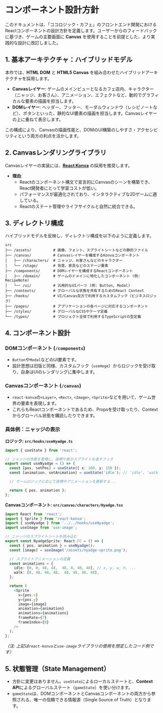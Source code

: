# コンポーネント設計方針

このドキュメントは、「ココロジック・カフェ」のフロントエンド開発におけるReactコンポーネントの設計方針を定義します。ユーザーからのフィードバックに基づき、ゲームの主要画面に **Canvas** を使用することを前提とした、より実践的な設計に改訂しました。

## 1. 基本アーキテクチャ：ハイブリッドモデル

本作では、**HTML DOM** と **HTML5 Canvas** を組み合わせたハイブリッドアーキテクチャを採用します。

- **Canvasレイヤー**: ゲームのメインビューとなるカフェ店内、キャラクター（ニャッジ、お客さん）、アニメーション、エフェクトなど、動的でグラフィカルな要素の描画を担当します。
- **DOMレイヤー**: ヘッダー、フッター、モーダルウィンドウ（レシピノートなど）、ボタンといった、静的なUI要素の描画を担当します。Canvasレイヤーの上に重ねて表示します。

この構成により、Canvasの描画性能と、DOMのUI構築のしやすさ・アクセシビリティという両方の利点を活かします。

## 2. Canvasレンダリングライブラリ

Canvasレイヤーの実装には、**[React Konva](https://konvajs.org/docs/react/index.html)** の採用を推奨します。

- **理由**:
  - Reactのコンポーネント構文で宣言的にCanvasのシーンを構築でき、React開発者にとって学習コストが低い。
  - パフォーマンスが最適化されており、インタラクティブな2Dゲームに適している。
  - Reactのステート管理やライフサイクルと自然に統合できる。

## 3. ディレクトリ構成

ハイブリッドモデルを反映し、ディレクトリ構成を以下のように定義します。

```
src
├── /assets/          # 画像、フォント、スプライトシートなどの静的ファイル
├── /canvas/          # Canvasレイヤーを構成するKonvaコンポーネント
│   ├── /characters/  # ニャッジ、お客さんなどのキャラクター
│   └── /stage/       # 背景、家具などのステージ要素
├── /components/      # DOMレイヤーを構成するReactコンポーネント
│   ├── /domain/      # ゲームのドメインに特化したコンポーネント (例: RecipeNote)
│   └── /ui/          # 汎用的なUIパーツ (例: Button, Modal)
├── /contexts/        # グローバルな状態を共有するためのReact Context
├── /hooks/           # UI/Canvas双方で利用するカスタムフック（ビジネスロジック）
├── /pages/           # アプリケーションの各ページに対応するコンポーネント
├── /styles/          # グローバルなCSSやテーマ定義
└── /types/           # プロジェクト全体で利用するTypeScriptの型定義
```

## 4. コンポーネント設計

### DOMコンポーネント (`/components`)
- `Button`や`Modal`などのUI要素です。
- 設計思想は旧版と同様、カスタムフック（`useHoge`）からロジックを受け取り、自身はUIのレンダリングに集中します。

### Canvasコンポーネント (`/canvas`)
- `react-konva`の`<Layer>`, `<Rect>`, `<Image>`, `<Sprite>`などを用いて、ゲーム世界の要素を表現します。
- これらもReactコンポーネントであるため、Propsを受け取ったり、Contextからグローバル状態を購読したりできます。

### 具体例：ニャッジの表示

**ロジック: `src/hooks/useNyadge.ts`**
```typescript
import { useState } from 'react';

// ニャッジの状態を管理し、座標や表示スプライトを返すフック
export const useNyadge = () => {
  const [pos, setPos] = useState({ x: 100, y: 150 });
  const [animation, setAnimation] = useState('idle'); // 'idle', 'walk', 'jump'

  // ゲームロジックに応じて座標やアニメーションを更新する...

  return { pos, animation };
};
```

**Canvasコンポーネント: `src/canvas/characters/Nyadge.tsx`**
```typescript
import React from 'react';
import { Sprite } from 'react-konva';
import { useNyadge } from '../../hooks/useNyadge';
import useImage from 'use-image';

// ニャッジのスプライトシートを読み込む
export const NyadgeSprite: React.FC = () => {
  const { pos, animation } = useNyadge();
  const [image] = useImage('/assets/nyadge-sprite.png');

  // スプライトアニメーションの定義
  const animations = {
    idle: [0, 0, 48, 48,  48, 0, 48, 48], // x, y, w, h, ...
    walk: [0, 48, 48, 48,  48, 48, 48, 48],
  };

  return (
    <Sprite
      x={pos.x}
      y={pos.y}
      image={image}
      animation={animation}
      animations={animations}
      frameRate={7}
      frameIndex={0}
    />
  );
};
```
*（注: 上記は`react-konva`と`use-image`ライブラリの使用を想定したコード例です）*

## 5. 状態管理（State Management）
- 方針に変更はありません。`useState`によるローカルステートと、**Context API**によるグローバルステート（`gameState`）を使い分けます。
- `gameState`は、DOMコンポーネントとCanvasコンポーネントの両方から参照される、唯一の信頼できる情報源（Single Source of Truth）となります。
